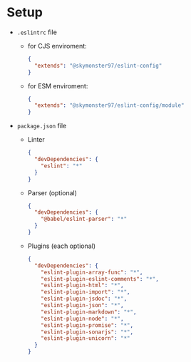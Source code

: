 # Setup

- `.eslintrc` file

  - for CJS enviroment:

    ```json
    {
      "extends": "@skymonster97/eslint-config"
    }
    ```

  - for ESM enviroment:

    ```json
    {
      "extends": "@skymonster97/eslint-config/module"
    }
    ```

- `package.json` file

  - Linter

    ```json
    {
      "devDependencies": {
        "eslint": "*"
      }
    }
    ```

  - Parser (optional)

    ```json
    {
      "devDependencies": {
        "@babel/eslint-parser": "*"
      }
    }
    ```

  - Plugins (each optional)

      ```json
      {
        "devDependencies": {
          "eslint-plugin-array-func": "*",
          "eslint-plugin-eslint-comments": "*",
          "eslint-plugin-html": "*",
          "eslint-plugin-import": "*",
          "eslint-plugin-jsdoc": "*",
          "eslint-plugin-json": "*",
          "eslint-plugin-markdown": "*",
          "eslint-plugin-node": "*",
          "eslint-plugin-promise": "*",
          "eslint-plugin-sonarjs": "*",
          "eslint-plugin-unicorn": "*"
        }
      }
      ```
